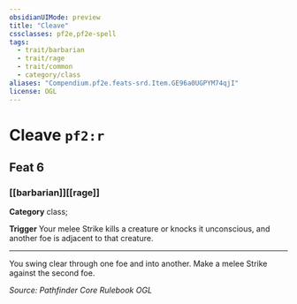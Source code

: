 ```yaml
---
obsidianUIMode: preview
title: "Cleave"
cssclasses: pf2e,pf2e-spell
tags:
  - trait/barbarian
  - trait/rage
  - trait/common
  - category/class
aliases: "Compendium.pf2e.feats-srd.Item.GE96a0UGPYM74qjI"
license: OGL
---
```

# Cleave `pf2:r`
## Feat 6
### [[barbarian]][[rage]]

**Category** class; 




**Trigger** Your melee Strike kills a creature or knocks it unconscious, and another foe is adjacent to that creature.

* * *

You swing clear through one foe and into another. Make a melee Strike against the second foe.

*Source: Pathfinder Core Rulebook*
*OGL*